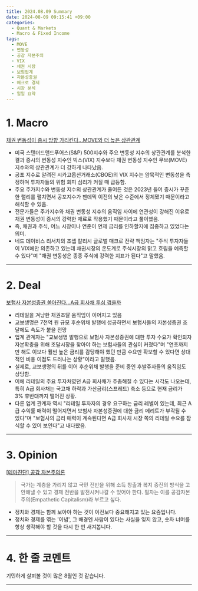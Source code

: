 ```yaml
---
title: 2024.08.09 Summary
date: 2024-08-09 09:15:41 +09:00
categories:
  - Quant & Markets
  - Macro & Fixed Income
tags:
  - MOVE
  - 변동성
  - 공감 자본주의
  - VIX
  - 채권 시장
  - 보험업계
  - 자본성증권
  - 매크로 경제
  - 시장 분석
  - 일일 요약
---
```


# 1. Macro

[채권 변동성이 증시 방향 가리킨다...MOVE와 더 높은 상관관계](https://news.einfomax.co.kr/news/articleView.html?idxno=4320213)

- 미국 스탠더드앤드푸어스(S&P) 500지수와 주요 변동성 지수의 상관관계를 분석한 결과 증시의 변동성 지수인 빅스(VIX) 지수보다 채권 변동성 지수인 무브(MOVE) 지수와의 상관관계가 더 강하게 나타났음.
- 공포 지수로 알려진 시카고옵션거래소(CBOE)의 VIX 지수는 암묵적인 변동성을 측정하며 투자자들의 위험 회피 심리가 커질 때 급등함.
- 주요 주가지수와 변동성 지수의 상관관계가 줄어든 것은 2023년 들어 증시가 꾸준한 랠리를 펼치면서 공포지수가 팬데믹 이전의 낮은 수준에서 정체됐기 때문이라고 해석할 수 있음.
- 전문가들은 주가지수와 채권 변동성 지수의 움직임 사이에 연관성이 강해진 이유로 채권 변동성이 증시의 강력한 재료로 작용했기 때문이라고 풀이했음.
- 즉, 채권과 주식, 어느 시장이나 연준이 언제 금리를 인하할지에 집중하고 있었다는 의미.
- 네드 데이비스 리서치의 조셉 칼리시 글로벌 매크로 전략 책임자는 "주식 투자자들이 VIX에만 의존하고 있는데 채권시장의 온도계로 주식시장의 맑고 흐림을 예측할 수 있다"며 "채권 변동성은 종종 주식에 강력한 지표가 된다"고 말했음.


---

# 2. Deal

[보험사 자본성증권 쏟아진다...A급 회사채 투심 꺾을까](https://news.einfomax.co.kr/news/articleView.html?idxno=4320485)

- 리테일을 겨냥한 채권조달 움직임이 이어지고 있음
- 교보생명은 7천억 원 규모 후순위채 발행에 성공하면서 보험사들의 자본성증권 조달에도 속도가 붙을 전망
- 업계 관계자는 "교보생명 발행으로 보험사 자본성증권에 대한 투자 수요가 확인되자 자본확충을 위해 조달시장을 찾아야 하는 보험사들의 관심이 커졌다"며 "연초까지만 해도 이보다 훨씬 높은 금리를 감당해야 했던 만큼 수요만 확보할 수 있다면 상대적인 비용 이점도 드러나는 상황"이라고 말했음.
- 실제로, 교보생명의 뒤를 이어 후순위채 발행을 준비 중인 후발주자들의 움직임도 상당함.
- 이에 리테일의 주요 투자처였던 A급 회사채가 주춤해질 수 있다는 시각도 나오는데, 특히 A급 회사채는 국고채 하락과 가산금리(스프레드) 축소 등으로 현재 금리가 3% 후반대까지 떨어진 상황.
- 다른 업계 관계자 역시 "리테일 투자자의 경우 요구하는 금리 레벨이 있는데, 최근 A급 수익률 매력이 떨어지면서 보험사 자본성증권에 대한 금리 메리트가 부각될 수 있다"며 "보험사의 금리 매력이 계속된다면 A급 회사채 시장 쪽의 리테일 수요를 잠식할 수 있어 보인다"고 내다봤음.

---

# 3. Opinion

[[테마진단] 공감 자본주의론](https://www.mk.co.kr/news/contributors/11088347)

> 국가는 계층을 가리지 않고 국민 전반을 위해 소득 창출과 복지 증진의 방식을 고안해낼 수 있고 경제 전반을 발전시켜나갈 수 있어야 한다. 필자는 이를 공감자본주의(Empathetic Capitalism)라 부르고 싶다.

- 정치와 경제는 함께 보아야 하는 것이 이전보다 중요해지고 있는 요즘입니다.
- 정치와 경제를 엮는 '이념', 그 배경엔 사람이 있다는 사실을 잊지 않고, 숫자 너머를 항상 생각해야 할 것을 다시 한 번 새겨봅니다.

---

# 4. 한 줄 코멘트

기민하게 살펴볼 것이 많은 8월인 것 같습니다.

---